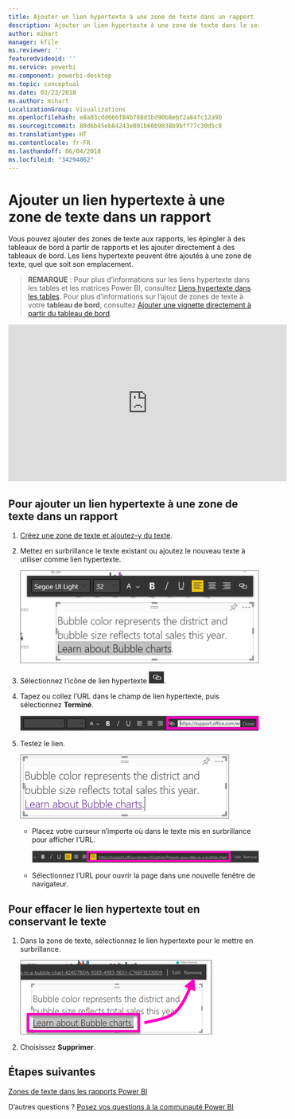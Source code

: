 ```yaml
---
title: Ajouter un lien hypertexte à une zone de texte dans un rapport
description: Ajouter un lien hypertexte à une zone de texte dans le service Power BI et Power BI Desktop
author: mihart
manager: kfile
ms.reviewer: ''
featuredvideoid: ''
ms.service: powerbi
ms.component: powerbi-desktop
ms.topic: conceptual
ms.date: 03/23/2018
ms.author: mihart
LocalizationGroup: Visualizations
ms.openlocfilehash: e8a03cdd666f84b788d3bd90b8ebf2a84fc12a9b
ms.sourcegitcommit: 80d6b45eb84243e801b60b9038b9bff77c30d5c8
ms.translationtype: HT
ms.contentlocale: fr-FR
ms.lasthandoff: 06/04/2018
ms.locfileid: "34294062"
---
```

# <a name="add-a-hyperlink-to-a-text-box-in-a-report"></a>Ajouter un lien hypertexte à une zone de texte dans un rapport
Vous pouvez ajouter des zones de texte aux rapports, les épingler à des tableaux de bord à partir de rapports et les ajouter directement à des tableaux de bord. Les liens hypertexte peuvent être ajoutés à une zone de texte, quel que soit son emplacement.  

> **REMARQUE** : Pour plus d’informations sur les liens hypertexte dans les tables et les matrices Power BI, consultez [Liens hypertexte dans les tables](power-bi-hyperlinks-in-tables.md). Pour plus d’informations sur l’ajout de zones de texte à votre **tableau de bord**, consultez [Ajouter une vignette directement à partir du tableau de bord](service-dashboard-add-widget.md). 
> 
> 

<iframe width="560" height="315" src="https://www.youtube.com/embed/_3q6VEBhGew#t=0m55s" frameborder="0" allowfullscreen></iframe>


## <a name="to-add-a-hyperlink-to-a-text-box-in-a-report"></a>Pour ajouter un lien hypertexte à une zone de texte dans un rapport
1. [Créez une zone de texte et ajoutez-y du texte](power-bi-reports-add-text-and-shapes.md). 
2. Mettez en surbrillance le texte existant ou ajoutez le nouveau texte à utiliser comme lien hypertexte.
   
   ![](media/service-add-hyperlink-to-text-box/power-bi-hyperlink-new.png)
3. Sélectionnez l’icône de lien hypertexte ![](media/service-add-hyperlink-to-text-box/power-bi-hyperlink-icon.png).
4. Tapez ou collez l’URL dans le champ de lien hypertexte, puis sélectionnez **Terminé**.
   
   ![](media/service-add-hyperlink-to-text-box/power-bi-add-link.png)
5. Testez le lien.  
   
   ![](media/service-add-hyperlink-to-text-box/power-bi-test-link.png)
   
   * Placez votre curseur n’importe où dans le texte mis en surbrillance pour afficher l’URL.  
     
      ![](media/service-add-hyperlink-to-text-box/power-bi-hyperlink-edit.png)
   * Sélectionnez l’URL pour ouvrir la page dans une nouvelle fenêtre de navigateur.

## <a name="to-remove-the-hyperlink-but-leave-the-text"></a>Pour effacer le lien hypertexte tout en conservant le texte
1. Dans la zone de texte, sélectionnez le lien hypertexte pour le mettre en surbrillance.
   
     ![](media/service-add-hyperlink-to-text-box/power-bi-hyperlink-remove.png)
2. Choisissez **Supprimer**. 

## <a name="next-steps"></a>Étapes suivantes
[Zones de texte dans les rapports Power BI](power-bi-reports-add-text-and-shapes.md)

D’autres questions ? [Posez vos questions à la communauté Power BI](http://community.powerbi.com/)

